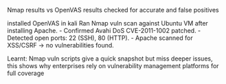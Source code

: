 Nmap results vs OpenVAS results
checked for accurate and false positives

installed OpenVAS in kali 
Ran Nmap vuln scan against Ubuntu VM after installing Apache.
	-	Confirmed Avahi DoS CVE-2011-1002 patched.
	-	Detected open ports: 22 (SSH), 80 (HTTP).
	-	Apache scanned for XSS/CSRF → no vulnerabilities found.
 
Learnt: Nmap vuln scripts give a quick snapshot but miss deeper issues, this shows why enterprises rely on vulnerability management platforms for full coverage
